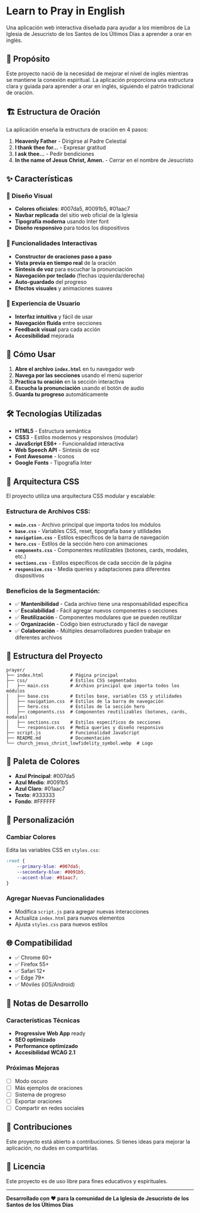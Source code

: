 # Learn to Pray in English

Una aplicación web interactiva diseñada para ayudar a los miembros de La Iglesia de Jesucristo de los Santos de los Últimos Días a aprender a orar en inglés.

## 🎯 Propósito

Este proyecto nació de la necesidad de mejorar el nivel de inglés mientras se mantiene la conexión espiritual. La aplicación proporciona una estructura clara y guiada para aprender a orar en inglés, siguiendo el patrón tradicional de oración.

## 🏗️ Estructura de Oración

La aplicación enseña la estructura de oración en 4 pasos:

1. **Heavenly Father** - Dirigirse al Padre Celestial
2. **I thank thee for...** - Expresar gratitud
3. **I ask thee...** - Pedir bendiciones
4. **In the name of Jesus Christ, Amen.** - Cerrar en el nombre de Jesucristo

## ✨ Características

### 🎨 Diseño Visual
- **Colores oficiales**: #007da5, #0091b5, #01aac7
- **Navbar replicada** del sitio web oficial de la Iglesia
- **Tipografía moderna** usando Inter font
- **Diseño responsivo** para todos los dispositivos

### 🔧 Funcionalidades Interactivas
- **Constructor de oraciones paso a paso**
- **Vista previa en tiempo real** de la oración
- **Síntesis de voz** para escuchar la pronunciación
- **Navegación por teclado** (flechas izquierda/derecha)
- **Auto-guardado** del progreso
- **Efectos visuales** y animaciones suaves

### 📱 Experiencia de Usuario
- **Interfaz intuitiva** y fácil de usar
- **Navegación fluida** entre secciones
- **Feedback visual** para cada acción
- **Accesibilidad** mejorada

## 🚀 Cómo Usar

1. **Abre el archivo `index.html`** en tu navegador web
2. **Navega por las secciones** usando el menú superior
3. **Practica tu oración** en la sección interactiva
4. **Escucha la pronunciación** usando el botón de audio
5. **Guarda tu progreso** automáticamente

## 🛠️ Tecnologías Utilizadas

- **HTML5** - Estructura semántica
- **CSS3** - Estilos modernos y responsivos (modular)
- **JavaScript ES6+** - Funcionalidad interactiva
- **Web Speech API** - Síntesis de voz
- **Font Awesome** - Iconos
- **Google Fonts** - Tipografía Inter

## 🎨 Arquitectura CSS

El proyecto utiliza una arquitectura CSS modular y escalable:

### **Estructura de Archivos CSS:**
- **`main.css`** - Archivo principal que importa todos los módulos
- **`base.css`** - Variables CSS, reset, tipografía base y utilidades
- **`navigation.css`** - Estilos específicos de la barra de navegación
- **`hero.css`** - Estilos de la sección hero con animaciones
- **`components.css`** - Componentes reutilizables (botones, cards, modales, etc.)
- **`sections.css`** - Estilos específicos de cada sección de la página
- **`responsive.css`** - Media queries y adaptaciones para diferentes dispositivos

### **Beneficios de la Segmentación:**
- ✅ **Mantenibilidad** - Cada archivo tiene una responsabilidad específica
- ✅ **Escalabilidad** - Fácil agregar nuevos componentes o secciones
- ✅ **Reutilización** - Componentes modulares que se pueden reutilizar
- ✅ **Organización** - Código bien estructurado y fácil de navegar
- ✅ **Colaboración** - Múltiples desarrolladores pueden trabajar en diferentes archivos

## 📁 Estructura del Proyecto

```
prayer/
├── index.html          # Página principal
├── css/                # Estilos CSS segmentados
│   ├── main.css        # Archivo principal que importa todos los módulos
│   ├── base.css        # Estilos base, variables CSS y utilidades
│   ├── navigation.css  # Estilos de la barra de navegación
│   ├── hero.css        # Estilos de la sección hero
│   ├── components.css  # Componentes reutilizables (botones, cards, modales)
│   ├── sections.css    # Estilos específicos de secciones
│   └── responsive.css  # Media queries y diseño responsivo
├── script.js           # Funcionalidad JavaScript
├── README.md           # Documentación
└── church_jesus_christ_lowfidelity_symbol.webp  # Logo
```

## 🎨 Paleta de Colores

- **Azul Principal**: #007da5
- **Azul Medio**: #0091b5  
- **Azul Claro**: #01aac7
- **Texto**: #333333
- **Fondo**: #FFFFFF

## 🔧 Personalización

### Cambiar Colores
Edita las variables CSS en `styles.css`:
```css
:root {
    --primary-blue: #007da5;
    --secondary-blue: #0091b5;
    --accent-blue: #01aac7;
}
```

### Agregar Nuevas Funcionalidades
- Modifica `script.js` para agregar nuevas interacciones
- Actualiza `index.html` para nuevos elementos
- Ajusta `styles.css` para nuevos estilos

## 🌐 Compatibilidad

- ✅ Chrome 60+
- ✅ Firefox 55+
- ✅ Safari 12+
- ✅ Edge 79+
- ✅ Móviles (iOS/Android)

## 📝 Notas de Desarrollo

### Características Técnicas
- **Progressive Web App** ready
- **SEO optimizado**
- **Performance optimizado**
- **Accesibilidad WCAG 2.1**

### Próximas Mejoras
- [ ] Modo oscuro
- [ ] Más ejemplos de oraciones
- [ ] Sistema de progreso
- [ ] Exportar oraciones
- [ ] Compartir en redes sociales

## 🤝 Contribuciones

Este proyecto está abierto a contribuciones. Si tienes ideas para mejorar la aplicación, no dudes en compartirlas.

## 📄 Licencia

Este proyecto es de uso libre para fines educativos y espirituales.

---

**Desarrollado con ❤️ para la comunidad de La Iglesia de Jesucristo de los Santos de los Últimos Días**
